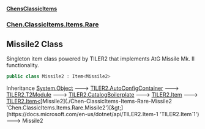 
#### [ChensClassicItems](./index 'index')

### [Chen.ClassicItems.Items.Rare](./Chen-ClassicItems-Items-Rare 'Chen.ClassicItems.Items.Rare')

## Missile2 Class
Singleton item class powered by TILER2 that implements AtG Missile Mk. II functionality.  
```csharp
public class Missile2 : Item<Missile2>
```
Inheritance [System.Object](https://docs.microsoft.com/en-us/dotnet/api/System.Object 'System.Object') &#129106; [TILER2.AutoConfigContainer](https://docs.microsoft.com/en-us/dotnet/api/TILER2.AutoConfigContainer 'TILER2.AutoConfigContainer') &#129106; [TILER2.T2Module](https://docs.microsoft.com/en-us/dotnet/api/TILER2.T2Module 'TILER2.T2Module') &#129106; [TILER2.CatalogBoilerplate](https://docs.microsoft.com/en-us/dotnet/api/TILER2.CatalogBoilerplate 'TILER2.CatalogBoilerplate') &#129106; [TILER2.Item](https://docs.microsoft.com/en-us/dotnet/api/TILER2.Item 'TILER2.Item') &#129106; [TILER2.Item&lt;](https://docs.microsoft.com/en-us/dotnet/api/TILER2.Item-1 'TILER2.Item`1')[Missile2](./Chen-ClassicItems-Items-Rare-Missile2 'Chen.ClassicItems.Items.Rare.Missile2')[&gt;](https://docs.microsoft.com/en-us/dotnet/api/TILER2.Item-1 'TILER2.Item`1') &#129106; Missile2  
